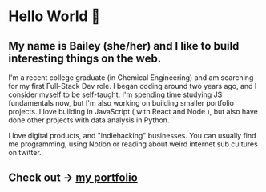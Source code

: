 # Hello World 👋

## My name is Bailey (she/her) and I like to build interesting things on the web.

I'm a recent college graduate (in Chemical Engineering) and am searching for my first Full-Stack Dev role. I began coding around two years ago, and I consider myself to be self-taught. I'm spending time studying JS fundamentals now, but I'm also working on building smaller portfolio projects. I love building in JavaScript ( with React and Node ), but also have done other projects with data analysis in Python. 

I love digital products, and "indiehacking" businesses. You can usually find me programming, using Notion or reading about weird internet sub cultures on twitter.

## Check out -> [my portfolio](https://baileyritchie.com/)
